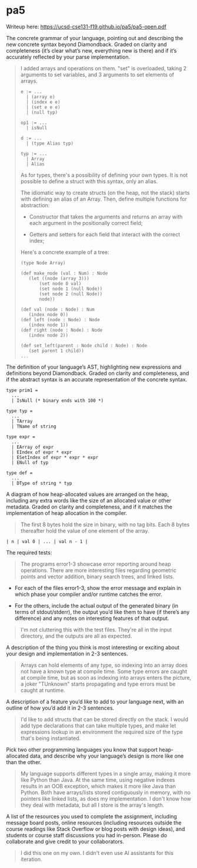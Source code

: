 # pa5
Writeup here:
https://ucsd-cse131-f19.github.io/pa5/pa5-open.pdf

The concrete grammar of your language, pointing out and describing the new concrete syntax beyond Diamondback. Graded on clarity and completeness (it’s clear what’s new, everything new is there) and if it’s accurately reflected by your parse implementation.

> I added arrays and operations on them. "set" is overloaded, taking 2 arguments to set variables, and 3 arguments to set elements of arrays.
>```
> e := ...
>   | (array e)
>   | (index e e)
>   | (set e e e)
>   | (null typ)
>
> op1 := ...
>   | isNull
>
> d := ...
>   | (type Alias typ)
>
> typ := ...
>   | Array
>   | Alias
>```
> As for types, there's a possibility of defining your own types. It is not possible to define a struct with this syntax, only an alias.
>
> The idiomatic way to create structs (on the heap, not the stack) starts with defining an alias of an Array. Then, define multiple functions for abstraction:
>- Constructor that takes the arguments and returns an array with each argument in the positionally correct field;
>
>- Getters and setters for each field that interact with the correct index;
>
> Here's a concrete example of a tree:
> ```
>(type Node Array)
>
>(def make_node (val : Num) : Node
>    (let ((node (array 3)))
>        (set node 0 val)
>        (set node 1 (null Node))
>        (set node 2 (null Node))
>        node))
>
>(def val (node : Node) : Num
>    (index node 0))
>(def left (node : Node) : Node
>    (index node 1))
>(def right (node : Node) : Node
>    (index node 2))
>
>(def set_left(parent : Node child : Node) : Node
>    (set parent 1 child))
>...
>```

The definition of your language’s AST, highlighting new expressions and definitions beyond Diamondback. Graded on clarity and completeness, and if the abstract syntax is an accurate representation of the concrete syntax.

```
type prim1 =
  ...
  | IsNull (* binary ends with 100 *)

type typ =
  ...
  | TArray
  | TName of string

type expr =
  ...
  | EArray of expr
  | EIndex of expr * expr
  | ESetIndex of expr * expr * expr
  | ENull of typ

type def =
  ...
  | DType of string * typ
```

A diagram of how heap-allocated values are arranged on the heap, including any extra words like the size of an allocated value or other metadata. Graded on clarity and completeness, and if it matches the implementation of heap allocation in the compiler.

> The first 8 bytes hold the size in binary, with no tag bits. Each 8 bytes thereafter hold the value of one element of the array.
```
| n | val 0 | ... | val n - 1 |
```

The required tests:
> The programs error1-3 showcase error reporting around heap operations. There are more interesting files regarding geometric points and vector addition, binary search trees, and linked lists.

- For each of the files error1-3, show the error message and explain in which phase your compiler and/or runtime catches the error.

- For the others, include the actual output of the generated binary (in terms of stdout/stderr), the output you’d like them to have (if there’s any difference) and any notes on interesting features of that output.
> I'm not cluttering this with the test files. They're all in the input directory, and the outputs are all as expected.

A description of the thing you think is most interesting or exciting about your design and implementation in 2-3 sentences.
> Arrays can hold elements of any type, so indexing into an array does not have a known type at compile time. Some type errors are caught at compile time, but as soon as indexing into arrays enters the picture, a joker "TUnknown" starts propagating and type errors must be caught at runtime.

A description of a feature you’d like to add to your language next, with an outline of how you’d add it in 2-3 sentences.
> I'd like to add structs that can be stored directly on the stack. I would add type declarations that can take multiple types, and make let expressions lookup in an environment the required size of the type that's being instantiated.

Pick two other programming languages you know that support heap-allocated data, and describe why your language’s design is more like one than the other.
> My language supports different types in a single array, making it more like Python than Java. At the same time, using negative indexes results in an OOB exception, which makes it more like Java than Python. Both have arrays/lists stored contiguously in memory, with no pointers like linked lists, as does my implementation. I don't know how they deal with metadata, but all I store is the array's length.

A list of the resources you used to complete the assignment, including message board posts, online resources (including resources outside the course readings like Stack Overflow or blog posts with design ideas), and students or course staff discussions you had in-person. Please do collaborate and give credit to your collaborators.

> I did this one on my own. I didn't even use AI assistants for this iteration.
